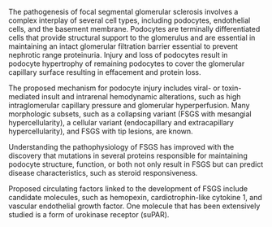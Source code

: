 The pathogenesis of focal segmental glomerular sclerosis involves a complex interplay of several cell types, including podocytes, endothelial cells, and the basement membrane. Podocytes are terminally differentiated cells that provide structural support to the glomerulus and are essential in maintaining an intact glomerular filtration barrier essential to prevent nephrotic range proteinuria. Injury and loss of podocytes result in podocyte hypertrophy of remaining podocytes to cover the glomerular capillary surface resulting in effacement and protein loss.

The proposed mechanism for podocyte injury includes viral- or toxin-mediated insult and intrarenal hemodynamic alterations, such as high intraglomerular capillary pressure and glomerular hyperperfusion. Many morphologic subsets, such as a collapsing variant (FSGS with mesangial hypercellularity), a cellular variant (endocapillary and extracapillary hypercellularity), and FSGS with tip lesions, are known.

Understanding the pathophysiology of FSGS has improved with the discovery that mutations in several proteins responsible for maintaining podocyte structure, function, or both not only result in FSGS but can predict disease characteristics, such as steroid responsiveness.

Proposed circulating factors linked to the development of FSGS include candidate molecules, such as hemopexin, cardiotrophin-like cytokine 1, and vascular endothelial growth factor. One molecule that has been extensively studied is a form of urokinase receptor (suPAR).